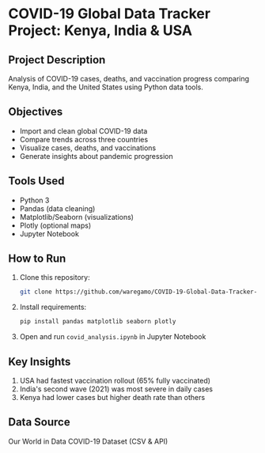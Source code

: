# COVID-19 Global Data Tracker Project: Kenya, India & USA

## Project Description
Analysis of COVID-19 cases, deaths, and vaccination progress comparing Kenya, India, and the United States using Python data tools.

## Objectives
- Import and clean global COVID-19 data
- Compare trends across three countries
- Visualize cases, deaths, and vaccinations
- Generate insights about pandemic progression

## Tools Used
- Python 3
- Pandas (data cleaning)
- Matplotlib/Seaborn (visualizations)
- Plotly (optional maps)
- Jupyter Notebook

## How to Run
1. Clone this repository:
   ```bash
   git clone https://github.com/waregamo/COVID-19-Global-Data-Tracker-Project.git
   ```
2. Install requirements:
   ```bash
   pip install pandas matplotlib seaborn plotly
   ```
3. Open and run `covid_analysis.ipynb` in Jupyter Notebook

## Key Insights
1. USA had fastest vaccination rollout (65% fully vaccinated)
2. India's second wave (2021) was most severe in daily cases
3. Kenya had lower cases but higher death rate than others

## Data Source
Our World in Data COVID-19 Dataset (CSV & API)